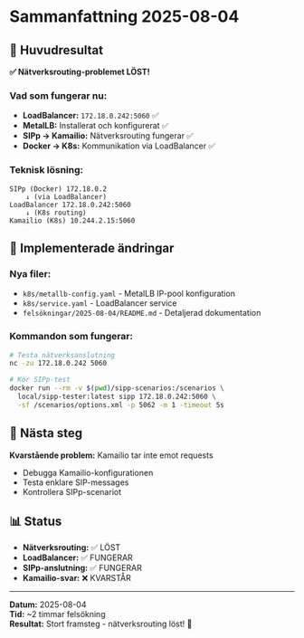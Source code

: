 # Sammanfattning 2025-08-04

## 🎯 Huvudresultat

**✅ Nätverksrouting-problemet LÖST!**

### Vad som fungerar nu:
- **LoadBalancer:** `172.18.0.242:5060` ✅
- **MetalLB:** Installerat och konfigurerat ✅
- **SIPp → Kamailio:** Nätverksrouting fungerar ✅
- **Docker → K8s:** Kommunikation via LoadBalancer ✅

### Teknisk lösning:
```
SIPp (Docker) 172.18.0.2
    ↓ (via LoadBalancer)
LoadBalancer 172.18.0.242:5060
    ↓ (K8s routing)
Kamailio (K8s) 10.244.2.15:5060
```

## 🔧 Implementerade ändringar

### Nya filer:
- `k8s/metallb-config.yaml` - MetalLB IP-pool konfiguration
- `k8s/service.yaml` - LoadBalancer service
- `felsökningar/2025-08-04/README.md` - Detaljerad dokumentation

### Kommandon som fungerar:
```bash
# Testa nätverksanslutning
nc -zu 172.18.0.242 5060

# Kör SIPp-test
docker run --rm -v $(pwd)/sipp-scenarios:/scenarios \
  local/sipp-tester:latest sipp 172.18.0.242:5060 \
  -sf /scenarios/options.xml -p 5062 -m 1 -timeout 5s
```

## 🚀 Nästa steg

**Kvarstående problem:** Kamailio tar inte emot requests
- Debugga Kamailio-konfigurationen
- Testa enklare SIP-messages
- Kontrollera SIPp-scenariot

## 📊 Status

- **Nätverksrouting:** ✅ LÖST
- **LoadBalancer:** ✅ FUNGERAR
- **SIPp-anslutning:** ✅ FUNGERAR
- **Kamailio-svar:** ❌ KVARSTÅR

---

**Datum:** 2025-08-04  
**Tid:** ~2 timmar felsökning  
**Resultat:** Stort framsteg - nätverksrouting löst! 🎉 